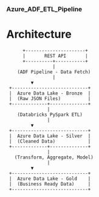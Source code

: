 ### Azure_ADF_ETL_Pipeline

# Architecture

          +----------------------+
          |       REST API       |
          +----------+-----------+
                     |
        (ADF Pipeline - Data Fetch)
                     |
             ▼
     +----------------------------+
     |  Azure Data Lake - Bronze  |
     |  (Raw JSON Files)          |
     +-------------+--------------+
                   |
        (Databricks PySpark ETL)
                   |
             ▼
     +----------------------------+
     |  Azure Data Lake - Silver  |
     |  (Cleaned Data)            |
     +-------------+--------------+
                   |
       (Transform, Aggregate, Model)
                   |
             ▼
     +----------------------------+
     |  Azure Data Lake - Gold    |
     |  (Business Ready Data)     |
     +----------------------------+

